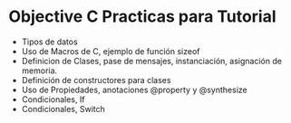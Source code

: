 # Objective C Practicas para Tutorial

* Tipos de datos
* Uso de Macros de C, ejemplo de función sizeof
* Definicion de Clases, pase de mensajes, instanciación, asignación de memoria.
* Definición de constructores para clases
* Uso de Propiedades, anotaciones @property y @synthesize
* Condicionales, If
* Condicionales, Switch


